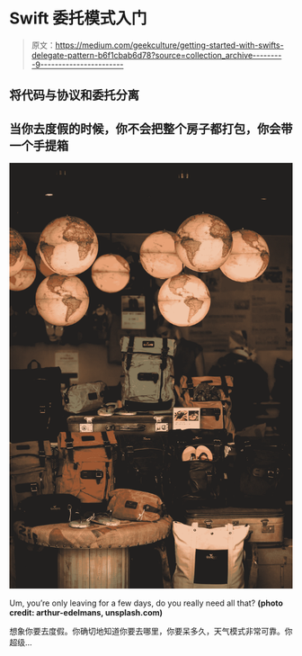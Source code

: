 # Swift 委托模式入门

> 原文：<https://medium.com/geekculture/getting-started-with-swifts-delegate-pattern-b6f1cbab6d78?source=collection_archive---------9----------------------->

## 将代码与协议和委托分离

## 当你去度假的时候，你不会把整个房子都打包，你会带一个手提箱

![](img/988ef359c62ddd3834175b06039d8bc7.png)

Um, you’re only leaving for a few days, do you really need all that? **(photo credit: arthur-edelmans, unsplash.com)**

想象你要去度假。你确切地知道你要去哪里，你要呆多久，天气模式非常可靠。你超级…